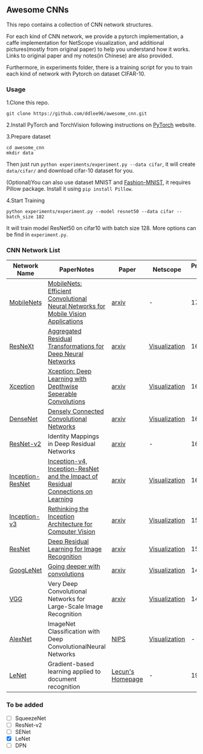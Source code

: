 ## Awesome CNNs

This repo contains a collection of CNN network structures. 

For each kind of CNN network, we provide a pytorch implementation, a caffe implementation for NetScope visualization, and additional pictures(mostly from original paper) to help you understand how it works. Links to original paper and my notes(in Chinese) are also provided.

Furthermore, in experiments folder, there is a training script for you to train each kind of network with Pytorch on dataset CIFAR-10.

### Usage

1.Clone this repo.

```
git clone https://github.com/ddlee96/awesome_cnn.git
```

2.Install PyTorch and TorchVision following instructions on [PyTorch](https://pytorch.org) website.

3.Prepare dataset

```
cd awesome_cnn
mkdir data
```
Then just run `python experiments/experiment.py --data cifar`, it will create `data/cifar/` and download cifar-10 dataset for you. 

(Optional)You can also use dataset MNIST and [Fashion-MNIST](), it requires Pillow package. Install it using `pip install Pillow`.

4.Start Training

```
python experiments/experiment.py --model resnet50 --data cifar --batch_size 182
```
It will train model ResNet50 on cifar10 with batch size 128. More options can be find in `experiment.py`.


### CNN Network List

Network Name|PaperNotes|Paper|Netscope|Proposed Date
--------|--------------------------------------|--------------|---------------|-------
[MobileNets](https://github.com/ddlee96/awesome_cnn/blob/master/models/mobilenet/)| [MobileNets: Efficient Convolutional Neural Networks for Mobile Vision Applications](https://blog.ddlee.cn/2018/01/04/%E8%AE%BA%E6%96%87%E7%AC%94%E8%AE%B0-MobileNets-Efficient-Convolutional-Neural-Networks-for-Mobile-Vision-Applications/)| [arxiv](https://arxiv.org/abs/1704.04861) | - | 17.04
[ResNeXt](https://github.com/ddlee96/awesome_cnn/blob/master/models/resnext/)| [Aggregated Residual Transformations for Deep Neural Networks](https://blog.ddlee.cn/2018/01/06/%E8%AE%BA%E6%96%87%E7%AC%94%E8%AE%B0-Aggregated-Residual-Transformations-for-Deep-Neural-Networks/)| [arxiv](https://arxiv.org/abs/1611.05431)| [Visualization](http://ethereon.github.io/netscope/#/gist/c2ba521fcb60520abb0b0da0e9c0f2ef) | 16.11
[Xception](https://github.com/ddlee96/awesome_cnn/blob/master/models/xception/) |[Xception: Deep Learning with Depthwise Seperable Convolutions](https://blog.ddlee.cn/2018/01/02/%E8%AE%BA%E6%96%87%E7%AC%94%E8%AE%B0-Xception-Deep-Learning-with-Depthwise-Seperable-Convolutions/) |[arxiv](https://arxiv.org/abs/1610.02357) | [Visualization](http://ethereon.github.io/netscope/#gist/931d7c91b22109f83bbbb7ff1a215f5f) | 16.10
[DenseNet](https://github.com/ddlee96/awesome_cnn/blob/master/models/densenet/)| [Densely Connected Convolutional Networks](https://blog.ddlee.cn/2018/01/06/%E8%AE%BA%E6%96%87%E7%AC%94%E8%AE%B0-Densely-Connected-Convolutional-Networks/)| [arxiv](https://arxiv.org/abs/1608.06993)| [Visualization](http://ethereon.github.io/netscope/#/gist/56cb18697f42eb0374d933446f45b151) | 16.08
[ResNet-v2](https://github.com/ddlee96/awesome_cnn/blob/master/models/resnet_v2/) | Identity Mappings in Deep Residual Networks | [arxiv](https://arxiv.org/abs/1603.05027) | - | 16.03
[Inception-ResNet]((https://github.com/ddlee96/awesome_cnn/blob/master/models/inception-v4/)) |[Inception-v4, Inception-ResNet and the Impact of Residual Connections on Learning](https://blog.ddlee.cn/2017/12/26/%E8%AE%BA%E6%96%87%E7%AC%94%E8%AE%B0-Inception-v4-Inception-ResNet-and-the-Impact-of-Residual-Connections-on-Learning/) | [arxiv](https://arxiv.org/abs/1602.07261) | [Visualization](http://ethereon.github.io/netscope/#gist/e0ac64013b167844053184d97b380978) | 16.02
[Inception-v3](https://github.com/ddlee96/awesome_cnn/blob/master/models/inception/) |[Rethinking the Inception Architecture for Computer Vision](https://blog.ddlee.cn/2017/12/16/%E8%AE%BA%E6%96%87%E7%AC%94%E8%AE%B0-Rethinking-the-Inception-Architecture-for-Computer-Vision/) | [arxiv](https://arxiv.org/abs/1512.00567) |[Visualization](http://ethereon.github.io/netscope/#gist/a2394c1c4a9738469078f096a8979346) | 15.12
[ResNet](https://github.com/ddlee96/awesome_cnn/blob/master/models/resnet/) | [Deep Residual Learning for Image Recognition](https://blog.ddlee.cn/2017/04/30/%E8%AE%BA%E6%96%87%E7%AC%94%E8%AE%B0-Deep-Residual-Learning-for-Image-Recognition/) | [arxiv](http://arxiv.org/abs/1512.03385) | [Visualization](http://ethereon.github.io/netscope/#/gist/fd5ab897623abec94c4027731ce4e80f) | 15.12
[GoogLeNet](https://github.com/ddlee96/awesome_cnn/blob/master/models/googlenet/) | [Going deeper with convolutions](https://blog.ddlee.cn/2017/11/30/%E8%AE%BA%E6%96%87%E7%AC%94%E8%AE%B0-Going-deeper-with-convolutions/) | [arxiv](https://arxiv.org/abs/1409.4842) | [Visualization](http://ethereon.github.io/netscope/#/gist/db8754ee4b239920b3df5ab93220a84b) | 14.09
[VGG](https://github.com/ddlee96/awesome_cnn/blob/master/models/vgg/)| Very Deep Convolutional Networks for Large-Scale Image Recognition |[arxiv](https://arxiv.org/abs/1409.1556)|[Visualization](http://ethereon.github.io/netscope/#/gist/f671dfd1c382b4b86c9fed14021b4764) | 14.09
[AlexNet](https://github.com/ddlee96/awesome_cnn/blob/master/models/alexnet/) | ImageNet Classification with Deep ConvolutionalNeural Networks |[NIPS](https://papers.nips.cc/paper/4824-imagenet-classification-with-deep-convolutional-neural-networks.pdf) | [Visualization](http://ethereon.github.io/netscope/#/gist/7c508f9dfa679ee9be936f8fe16b9715) | -
[LeNet](https://github.com/ddlee96/awesome_cnn/blob/master/models/lenet/) | Gradient-based learning applied to document recognition | [Lecun's Homepage](http://yann.lecun.com/exdb/publis/pdf/lecun-01a.pdf) | - | 1998

### To be added
- [ ] SqueezeNet
- [ ] ResNet-v2
- [ ] SENet
- [x] LeNet
- [ ] DPN
